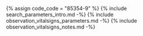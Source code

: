 {% assign code_code = "85354-9" %}
{% include search_parameters_intro.md -%}
{% include observation_vitalsigns_parameters.md -%}
{% include observation_vitalsigns_notes.md -%}
